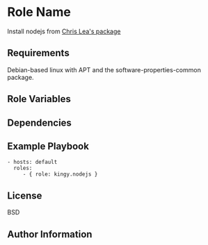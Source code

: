 Role Name
========

Install nodejs from [Chris Lea's package](https://launchpad.net/~chris-lea/+archive/node.js/)

Requirements
------------

Debian-based linux with APT and the software-properties-common package.

Role Variables
--------------

Dependencies
------------

Example Playbook
-------------------------

    - hosts: default
      roles:
         - { role: kingy.nodejs }

License
-------

BSD

Author Information
------------------
